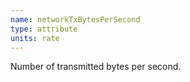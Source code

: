 ```yaml
---
name: networkTxBytesPerSecond
type: attribute
units: rate
---
```


Number of transmitted bytes per second.
